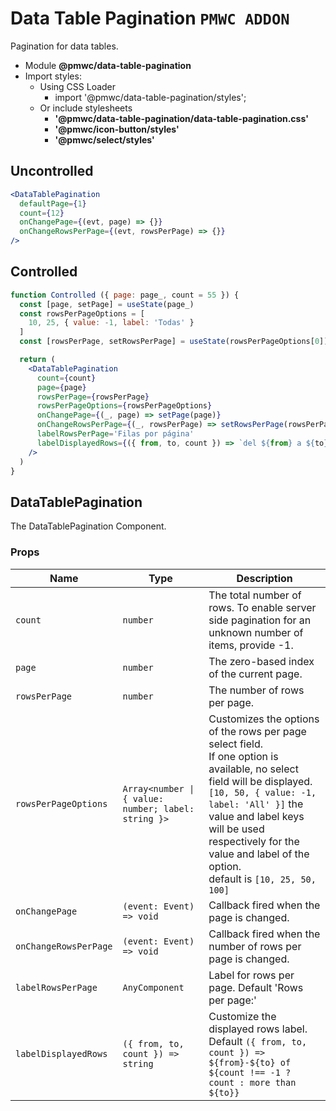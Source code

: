 # Data Table Pagination `PMWC ADDON`

Pagination for data tables.

- Module **@pmwc/data-table-pagination**
- Import styles:
  - Using CSS Loader
    - import '@pmwc/data-table-pagination/styles';
  - Or include stylesheets
    - **'@pmwc/data-table-pagination/data-table-pagination.css'**
    - **'@pmwc/icon-button/styles'**
    - **'@pmwc/select/styles'**

## Uncontrolled

```jsx
<DataTablePagination
  defaultPage={1}
  count={12}
  onChangePage={(evt, page) => {}}
  onChangeRowsPerPage={(evt, rowsPerPage) => {}}
/>
```

## Controlled

```jsx
function Controlled ({ page: page_, count = 55 }) {
  const [page, setPage] = useState(page_)
  const rowsPerPageOptions = [
    10, 25, { value: -1, label: 'Todas' }
  ]
  const [rowsPerPage, setRowsPerPage] = useState(rowsPerPageOptions[0])

  return (
    <DataTablePagination
      count={count}
      page={page}
      rowsPerPage={rowsPerPage}
      rowsPerPageOptions={rowsPerPageOptions}
      onChangePage={(_, page) => setPage(page)}
      onChangeRowsPerPage={(_, rowsPerPage) => setRowsPerPage(rowsPerPage)}
      labelRowsPerPage='Filas por página'
      labelDisplayedRows={({ from, to, count }) => `del ${from} a ${to} ${count === -1 ? '' : `de ${count}`}`}
    />
  )
}
```

## DataTablePagination
The DataTablePagination Component.

### Props

| Name | Type | Description |
|------|------|-------------|
| `count` | `number` | The total number of rows. To enable server side pagination for an unknown number of items, provide -1. |
| `page` | `number` | The zero-based index of the current page. |
| `rowsPerPage` | `number` | The number of rows per page. |
| `rowsPerPageOptions` | `Array<number \| { value: number; label: string }>` | Customizes the options of the rows per page select field. <br> If one option is available, no select field will be displayed. <br> `[10, 50, { value: -1, label: 'All' }]` the value and label keys will be used respectively for the value and label of the option. <br> default is `[10, 25, 50, 100]` |
| `onChangePage` | `(event: Event) => void` | Callback fired when the page is changed. |
| `onChangeRowsPerPage` | `(event: Event) => void` | Callback fired when the number of rows per page is changed. |
| `labelRowsPerPage` | `AnyComponent` | Label for rows per page. Default 'Rows per page:' |
| `labelDisplayedRows` | `({ from, to, count }) => string` | Customize the displayed rows label. Default `({ from, to, count }) => ${from}-${to} of ${count !== -1 ? count : more than ${to}}` |
